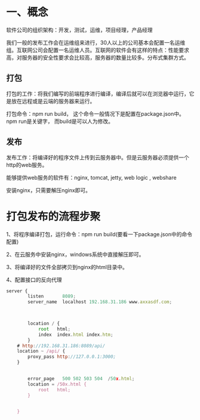 # 一、概念

软件公司的组织架构：开发，测试，运维，项目经理，产品经理

我们一般的发布工作会在运维组来进行，30人以上的公司基本会配置一名运维组。互联网公司会配置一名运维人员。互联网的软件会有这样的特点：性能要求高，对服务器的安全性要求会比较高，服务器的数量比较多。分布式集群方式。





## 打包

打包的工作：将我们编写的前端程序进行编译，编译后就可以在浏览器中运行，它是放在远程或是云端的服务器来运行。

打包命令：npm run build， 这个命令一般情况下是配置在package.json中。npm run是关键字， 而build是可以人为修改。



## 发布

发布工作：将编译好的程序文件上传到云服务器中。但是云服务器必须提供一个http的web服务。

能够提供web服务的软件有：nginx, tomcat, jetty, web logic , webshare



安装nginx，只需要解压nginx即可。





# 打包发布的流程步聚

1、将程序编译打包，运行命令：npm run build(要看一下package.json中的命令配置)

2、在云服务中安装nginx，windows系统中直接解压即可。

3、将编译好的文件全部拷贝到nginx的html目录中。

4、配置接口的反向代理

```js
server {
        listen       8089;
        server_name  localhost 192.168.31.186 www.axxasdf.com;

        

        location / {
            root   html;
            index  index.html index.htm;
        }
	# http://192.168.31.186:8089/api/
	location ~ /api/ {
		proxy_pass http://127.0.0.1:3000;
	}

        
        error_page   500 502 503 504  /50x.html;
        location = /50x.html {
            root   html;
        }

       
    }
```


